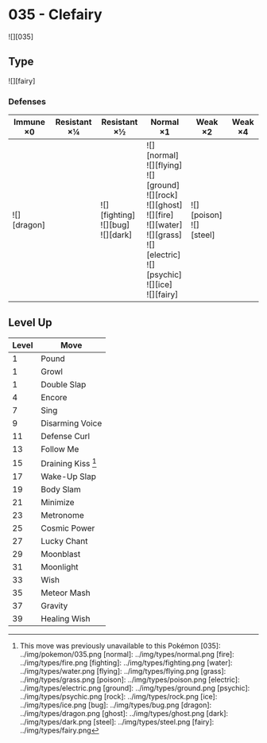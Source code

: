 # 035 - Clefairy
![][035]

## Type

![][fairy]

### Defenses

Immune ×0 | Resistant ×¼ | Resistant ×½ | Normal ×1 | Weak ×2 | Weak ×4
---       | ---          | ---          | ---       | ---     | ---
![][dragon]<br> | | ![][fighting]<br> ![][bug]<br> ![][dark]<br> | ![][normal]<br> ![][flying]<br> ![][ground]<br> ![][rock]<br> ![][ghost]<br> ![][fire]<br> ![][water]<br> ![][grass]<br> ![][electric]<br> ![][psychic]<br> ![][ice]<br> ![][fairy]<br> | ![][poison]<br> ![][steel]<br> | | 

## Level Up

Level | Move
---   | ---
  1   | Pound
  1   | Growl
  1   | Double Slap
  4   | Encore
  7   | Sing
  9   | Disarming Voice
 11   | Defense Curl
 13   | Follow Me
 15   | Draining Kiss [^1]
 17   | Wake-Up Slap
 19   | Body Slam
 21   | Minimize
 23   | Metronome
 25   | Cosmic Power
 27   | Lucky Chant
 29   | Moonblast
 31   | Moonlight
 33   | Wish
 35   | Meteor Mash
 37   | Gravity
 39   | Healing Wish

[^1]: This move was previously unavailable to this Pokémon
[035]: ../img/pokemon/035.png
[normal]: ../img/types/normal.png
[fire]: ../img/types/fire.png
[fighting]: ../img/types/fighting.png
[water]: ../img/types/water.png
[flying]: ../img/types/flying.png
[grass]: ../img/types/grass.png
[poison]: ../img/types/poison.png
[electric]: ../img/types/electric.png
[ground]: ../img/types/ground.png
[psychic]: ../img/types/psychic.png
[rock]: ../img/types/rock.png
[ice]: ../img/types/ice.png
[bug]: ../img/types/bug.png
[dragon]: ../img/types/dragon.png
[ghost]: ../img/types/ghost.png
[dark]: ../img/types/dark.png
[steel]: ../img/types/steel.png
[fairy]: ../img/types/fairy.png
